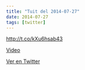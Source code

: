 ```yaml
---
title: "Tuit del 2014-07-27"
date: 2014-07-27
tags: [twitter]
---
```


http://t.co/kXu6hsab43

[Video](/assets/videos/493462695690383360-BtkhsrsCcAAx1Qo.mp4)

[Ver en Twitter](https://twitter.com/i/web/status/493462695690383360)

